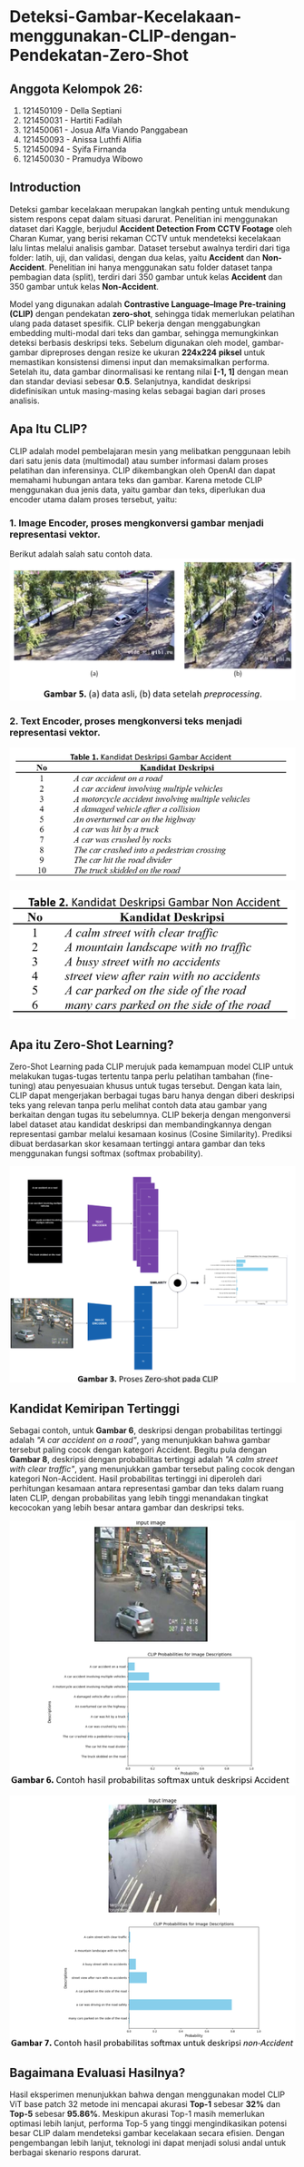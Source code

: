 # Deteksi-Gambar-Kecelakaan-menggunakan-CLIP-dengan-Pendekatan-Zero-Shot
## Anggota Kelompok 26:
1. 121450109 - Della Septiani  
2. 121450031 - Hartiti Fadilah  
3. 121450061 - Josua Alfa Viando Panggabean  
4. 121450093 - Anissa Luthfi Alifia  
5. 121450094 - Syifa Firnanda  
6. 121450030 - Pramudya Wibowo

## Introduction
Deteksi gambar kecelakaan merupakan langkah penting untuk mendukung sistem respons cepat dalam situasi darurat. Penelitian ini menggunakan dataset dari Kaggle, berjudul **Accident Detection From CCTV Footage** oleh Charan Kumar, yang berisi rekaman CCTV untuk mendeteksi kecelakaan lalu lintas melalui analisis gambar. Dataset tersebut awalnya terdiri dari tiga folder: latih, uji, dan validasi, dengan dua kelas, yaitu **Accident** dan **Non-Accident**. Penelitian ini hanya menggunakan satu folder dataset tanpa pembagian data (split), terdiri dari 350 gambar untuk kelas **Accident** dan 350 gambar untuk kelas **Non-Accident**.

Model yang digunakan adalah **Contrastive Language–Image Pre-training (CLIP)** dengan pendekatan **zero-shot**, sehingga tidak memerlukan pelatihan ulang pada dataset spesifik. CLIP bekerja dengan menggabungkan embedding multi-modal dari teks dan gambar, sehingga memungkinkan deteksi berbasis deskripsi teks. Sebelum digunakan oleh model, gambar-gambar dipreproses dengan resize ke ukuran **224x224 piksel** untuk memastikan konsistensi dimensi input dan memaksimalkan performa. Setelah itu, data gambar dinormalisasi ke rentang nilai **[-1, 1]** dengan mean dan standar deviasi sebesar **0.5**. Selanjutnya, kandidat deskripsi didefinisikan untuk masing-masing kelas sebagai bagian dari proses analisis.

## Apa Itu CLIP?
CLIP adalah model pembelajaran mesin yang melibatkan penggunaan lebih dari satu jenis data (multimodal) atau sumber informasi dalam proses pelatihan dan inferensinya. CLIP dikembangkan oleh OpenAI dan dapat memahami hubungan antara teks dan gambar. Karena metode CLIP menggunakan dua jenis data, yaitu gambar dan teks, diperlukan dua encoder utama dalam proses tersebut, yaitu:

### 1. Image Encoder, proses mengkonversi gambar menjadi representasi vektor.
Berikut adalah salah satu contoh data.
![alt text](https://github.com/sains-data/Deteksi-Gambar-Kecelakaan-menggunakan-CLIP-dengan-Pendekatan-Zero-Shot/blob/main/Public/Contoh-data.png?raw=true)

### 2. Text Encoder, proses mengkonversi teks menjadi representasi vektor.
![alt text](https://github.com/sains-data/Deteksi-Gambar-Kecelakaan-menggunakan-CLIP-dengan-Pendekatan-Zero-Shot/blob/main/Public/Desk-Acc.png?raw=true)

![alt text](https://github.com/sains-data/Deteksi-Gambar-Kecelakaan-menggunakan-CLIP-dengan-Pendekatan-Zero-Shot/blob/main/Public/Desk-NonAcc.png?raw=true)

## Apa itu Zero-Shot Learning?
Zero-Shot Learning pada CLIP merujuk pada kemampuan model CLIP untuk melakukan tugas-tugas tertentu tanpa perlu pelatihan tambahan (fine-tuning) atau penyesuaian khusus untuk tugas tersebut. Dengan kata lain, CLIP dapat mengerjakan berbagai tugas baru hanya dengan diberi deskripsi teks yang relevan tanpa perlu melihat contoh data atau gambar yang berkaitan dengan tugas itu sebelumnya. CLIP bekerja dengan mengonversi label dataset atau kandidat deskripsi dan membandingkannya dengan representasi gambar melalui kesamaan kosinus (Cosine Similarity). Prediksi dibuat berdasarkan skor kesamaan tertinggi antara gambar dan teks menggunakan fungsi softmax (softmax probability).

![alt text](https://github.com/sains-data/Deteksi-Gambar-Kecelakaan-menggunakan-CLIP-dengan-Pendekatan-Zero-Shot/blob/main/Public/Zero-Shot.png?raw=true)

## Kandidat Kemiripan Tertinggi 
Sebagai contoh, untuk **Gambar 6**, deskripsi dengan probabilitas tertinggi adalah _"A car accident on a road"_, yang menunjukkan bahwa gambar tersebut paling cocok dengan kategori Accident. Begitu pula dengan **Gambar 8**, deskripsi dengan probabilitas tertinggi adalah _"A calm street with clear traffic"_, yang menunjukkan gambar tersebut paling cocok dengan kategori Non-Accident. Hasil probabilitas tertinggi ini diperoleh dari perhitungan kesamaan antara representasi gambar dan teks dalam ruang laten CLIP, dengan probabilitas yang lebih tinggi menandakan tingkat kecocokan yang lebih besar antara gambar dan deskripsi teks.

![alt text](https://github.com/sains-data/Deteksi-Gambar-Kecelakaan-menggunakan-CLIP-dengan-Pendekatan-Zero-Shot/blob/main/Public/Contoh-Prob-Acc.png?raw=true)

![alt text](https://github.com/sains-data/Deteksi-Gambar-Kecelakaan-menggunakan-CLIP-dengan-Pendekatan-Zero-Shot/blob/main/Public/Contoh-Prob-NonAcc.png?raw=true)

## Bagaimana Evaluasi Hasilnya?
Hasil eksperimen menunjukkan bahwa dengan menggunakan model CLIP ViT base patch 32 metode ini mencapai akurasi **Top-1** sebesar **32%** dan **Top-5** sebesar **95.86%**. Meskipun akurasi Top-1 masih memerlukan optimasi lebih lanjut, performa Top-5 yang tinggi mengindikasikan potensi besar CLIP dalam mendeteksi gambar kecelakaan secara efisien. Dengan pengembangan lebih lanjut, teknologi ini dapat menjadi solusi andal untuk berbagai skenario respons darurat.



